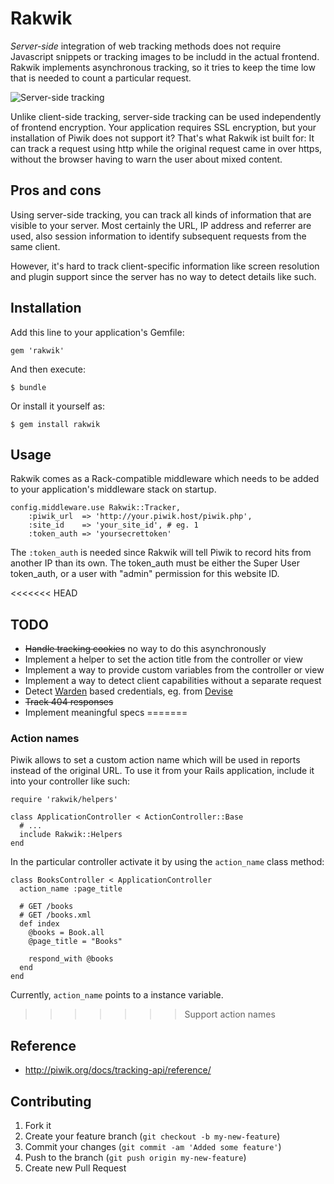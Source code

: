 # Rakwik

*Server-side* integration of web tracking methods does not require Javascript snippets
or tracking images to be includd in the actual frontend. Rakwik implements asynchronous
tracking, so it tries to keep the time low that is needed to count a particular request.

![Server-side tracking](https://github.com/datenimperator/rakwik/wiki/server-side_tracking.png)

Unlike client-side tracking, server-side tracking can be used independently of frontend
encryption. Your application requires SSL encryption, but your installation of Piwik
does not support it? That's what Rakwik ist built for: It can track a request using http
while the original request came in over https, without the browser having to warn the
user about mixed content.

## Pros and cons

Using server-side tracking, you can track all kinds of information that are visible to
your server. Most certainly the URL, IP address and referrer are used, also session
information to identify subsequent requests from the same client.

However, it's hard to track client-specific information like screen resolution and plugin
support since the server has no way to detect details like such.

## Installation

Add this line to your application's Gemfile:

    gem 'rakwik'

And then execute:

    $ bundle

Or install it yourself as:

    $ gem install rakwik

## Usage

Rakwik comes as a Rack-compatible middleware which needs to be added to your application's
middleware stack on startup.

    config.middleware.use Rakwik::Tracker,
        :piwik_url  => 'http://your.piwik.host/piwik.php',
        :site_id    => 'your_site_id', # eg. 1
        :token_auth => 'yoursecrettoken'

The `:token_auth` is needed since Rakwik will tell Piwik to record hits from another IP
than its own. The token_auth must be either the Super User token_auth, or a user with
"admin" permission for this website ID.

<<<<<<< HEAD
## TODO

*  ~~Handle tracking cookies~~ no way to do this asynchronously
*  Implement a helper to set the action title from the controller or view
*  Implement a way to provide custom variables from the controller or view
*  Implement a way to detect client capabilities without a separate request
*  Detect [Warden](/hassox/warden) based credentials, eg. from [Devise](/plataformatec/devise)
*  ~~Track 404 responses~~
*  Implement meaningful specs
=======
### Action names

Piwik allows to set a custom action name which will be used in reports instead of the original
URL. To use it from your Rails application, include it into your controller like such:

    require 'rakwik/helpers'

    class ApplicationController < ActionController::Base
      # ...
      include Rakwik::Helpers
    end

In the particular controller activate it by using the `action_name` class method:

    class BooksController < ApplicationController
      action_name :page_title
      
      # GET /books
      # GET /books.xml
      def index
        @books = Book.all
        @page_title = "Books"
    
        respond_with @books
      end
    end
    
Currently, `action_name` points to a instance variable.
>>>>>>> Support action names

## Reference

*  http://piwik.org/docs/tracking-api/reference/

## Contributing

1. Fork it
2. Create your feature branch (`git checkout -b my-new-feature`)
3. Commit your changes (`git commit -am 'Added some feature'`)
4. Push to the branch (`git push origin my-new-feature`)
5. Create new Pull Request
